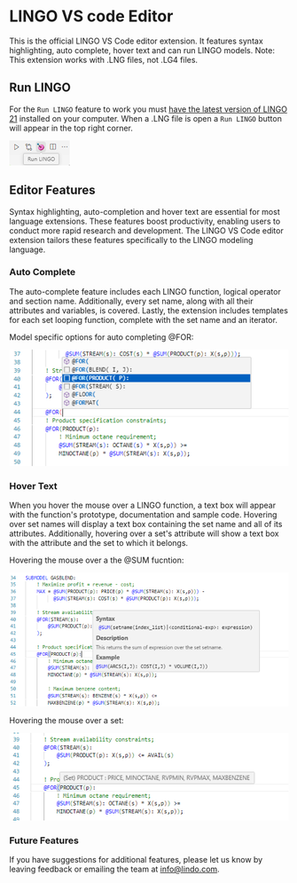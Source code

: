 # LINGO VS code Editor

This is the official LINGO VS Code editor extension. It features syntax highlighting, auto complete, hover text and can run LINGO models. Note: This extension works with .LNG files, not .LG4 files.

## Run LINGO
For the `Run LINGO` feature to work you must [have the latest version of LINGO 21](https://lindo.com/index.php/ls-downloads/try-lingo) installed on your computer. When a .LNG file is open a `Run LINGO` button will appear in the top right corner.


![](resources/runLINGO_LIGHT.png)

## Editor Features
Syntax highlighting, auto-completion and hover text are essential for most language extensions. These features boost productivity, enabling users to conduct more rapid research and development. The LINGO VS Code editor extension tailors these features specifically to the LINGO modeling language.

### Auto Complete
The auto-complete feature includes each LINGO function, logical operator and section name. Additionally, every set name, along with all their attributes and variables, is covered. Lastly, the extension includes templates for each set looping function, complete with the set name and an iterator. 

Model specific options for auto completing @FOR:

![](resources/auto_complete_LIGHT.png)

### Hover Text
When you hover the mouse over a LINGO function, a text box will appear with the function's prototype, documentation and sample code. Hovering over set names will display a text box containing the set name and all of its attributes. Additionally, hovering over a set's attribute will show a text box with the attribute and the set to which it belongs.

Hovering the mouse over a the @SUM fucntion:

![](resources/hover_func_LIGHT.png)

Hovering the mouse over a set:

![](resources/hover_set_LIGHT.png)


### Future Features
If you have suggestions for additional features, please let us know by leaving feedback or emailing the team at info@lindo.com.